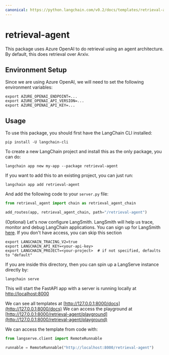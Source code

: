 ```yaml
---
canonical: https://python.langchain.com/v0.2/docs/templates/retrieval-agent/
---
```


# retrieval-agent

This package uses Azure OpenAI to do retrieval using an agent architecture.
By default, this does retrieval over Arxiv.

## Environment Setup

Since we are using Azure OpenAI, we will need to set the following environment variables:

```shell
export AZURE_OPENAI_ENDPOINT=...
export AZURE_OPENAI_API_VERSION=...
export AZURE_OPENAI_API_KEY=...
```

## Usage

To use this package, you should first have the LangChain CLI installed:

```shell
pip install -U langchain-cli
```

To create a new LangChain project and install this as the only package, you can do:

```shell
langchain app new my-app --package retrieval-agent
```

If you want to add this to an existing project, you can just run:

```shell
langchain app add retrieval-agent
```

And add the following code to your `server.py` file:
```python
from retrieval_agent import chain as retrieval_agent_chain

add_routes(app, retrieval_agent_chain, path="/retrieval-agent")
```

(Optional) Let's now configure LangSmith. 
LangSmith will help us trace, monitor and debug LangChain applications. 
You can sign up for LangSmith [here](https://smith.langchain.com/). 
If you don't have access, you can skip this section


```shell
export LANGCHAIN_TRACING_V2=true
export LANGCHAIN_API_KEY=<your-api-key>
export LANGCHAIN_PROJECT=<your-project>  # if not specified, defaults to "default"
```

If you are inside this directory, then you can spin up a LangServe instance directly by:

```shell
langchain serve
```

This will start the FastAPI app with a server is running locally at 
[http://localhost:8000](http://localhost:8000)

We can see all templates at [http://127.0.0.1:8000/docs](http://127.0.0.1:8000/docs)
We can access the playground at [http://127.0.0.1:8000/retrieval-agent/playground](http://127.0.0.1:8000/retrieval-agent/playground)  

We can access the template from code with:

```python
from langserve.client import RemoteRunnable

runnable = RemoteRunnable("http://localhost:8000/retrieval-agent")
```